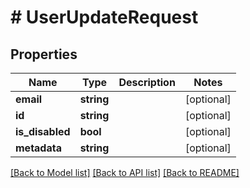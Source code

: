 # # UserUpdateRequest

## Properties

Name | Type | Description | Notes
------------ | ------------- | ------------- | -------------
**email** | **string** |  | [optional]
**id** | **string** |  | [optional]
**is_disabled** | **bool** |  | [optional]
**metadata** | **string** |  | [optional]

[[Back to Model list]](../../README.md#models) [[Back to API list]](../../README.md#endpoints) [[Back to README]](../../README.md)
